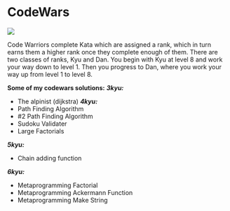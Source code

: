 # CodeWars
![](https://www.codewars.com/users/MacW/badges/large)

Code Warriors complete Kata which are assigned a rank, which in turn earns them a higher rank once they complete enough of them. There are two classes of ranks, Kyu and Dan. You begin with Kyu at level 8 and work your way down to level 1. Then you progress to Dan, where you work your way up from level 1 to level 8.

**Some of my codewars solutions:** 
***3kyu:***
- The alpinist (dijkstra)
***4kyu:***
- Path Finding Algorithm
- #2 Path Finding Algorithm
- Sudoku Validater
- Large Factorials

***5kyu:***
- Chain adding function

***6kyu:***
- Metaprogramming Factorial
- Metaprogramming Ackermann Function
- Metaprogramming Make String
